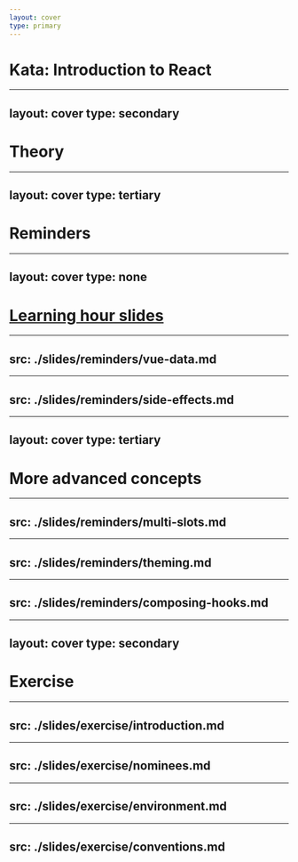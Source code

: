 ```yaml
---
layout: cover
type: primary
---
```


# Kata: Introduction to React

---
layout: cover
type: secondary
---

# Theory

---
layout: cover
type: tertiary
---

# Reminders

---
layout: cover
type: none
---

# [Learning hour slides](https://github.com/ChibiBlasphem/talk-introduction-to-react)

---
src: ./slides/reminders/vue-data.md
---

---
src: ./slides/reminders/side-effects.md
---

---
layout: cover
type: tertiary
---

# More advanced concepts

---
src: ./slides/reminders/multi-slots.md
---

---
src: ./slides/reminders/theming.md
---

---
src: ./slides/reminders/composing-hooks.md
---

---
layout: cover
type: secondary
---

# Exercise

---
src: ./slides/exercise/introduction.md
---

---
src: ./slides/exercise/nominees.md
---

---
src: ./slides/exercise/environment.md
---

---
src: ./slides/exercise/conventions.md
---